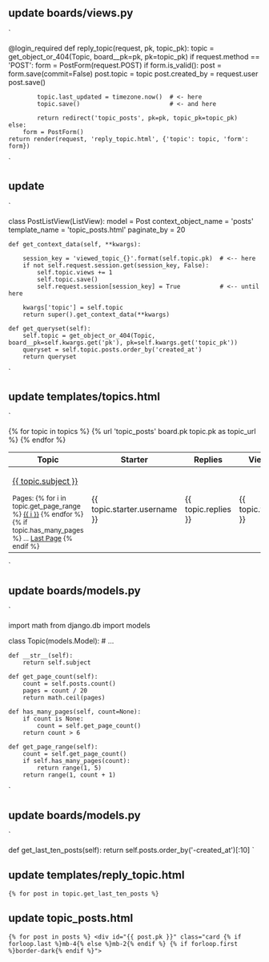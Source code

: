 ## update boards/views.py

`

@login_required
def reply_topic(request, pk, topic_pk):
    topic = get_object_or_404(Topic, board__pk=pk, pk=topic_pk)
    if request.method == 'POST':
        form = PostForm(request.POST)
        if form.is_valid():
            post = form.save(commit=False)
            post.topic = topic
            post.created_by = request.user
            post.save()

            topic.last_updated = timezone.now()  # <- here
            topic.save()                         # <- and here

            return redirect('topic_posts', pk=pk, topic_pk=topic_pk)
    else:
        form = PostForm()
    return render(request, 'reply_topic.html', {'topic': topic, 'form': form})
`

## update 

`

class PostListView(ListView):
    model = Post
    context_object_name = 'posts'
    template_name = 'topic_posts.html'
    paginate_by = 20

    def get_context_data(self, **kwargs):

        session_key = 'viewed_topic_{}'.format(self.topic.pk)  # <-- here
        if not self.request.session.get(session_key, False):
            self.topic.views += 1
            self.topic.save()
            self.request.session[session_key] = True           # <-- until here

        kwargs['topic'] = self.topic
        return super().get_context_data(**kwargs)

    def get_queryset(self):
        self.topic = get_object_or_404(Topic, board__pk=self.kwargs.get('pk'), pk=self.kwargs.get('topic_pk'))
        queryset = self.topic.posts.order_by('created_at')
        return queryset
`

## update templates/topics.html


`
<table class="table table-striped mb-4">
    <thead class="thead-inverse">
      <tr>
        <th>Topic</th>
        <th>Starter</th>
        <th>Replies</th>
        <th>Views</th>
        <th>Last Update</th>
      </tr>
    </thead>
    <tbody>
      {% for topic in topics %}
        {% url 'topic_posts' board.pk topic.pk as topic_url %}
        <tr>
          <td>
            <p class="mb-0">
              <a href="{{ topic_url }}">{{ topic.subject }}</a>
            </p>
            <small class="text-muted">
              Pages:
              {% for i in topic.get_page_range %}
                <a href="{{ topic_url }}?page={{ i }}">{{ i }}</a>
              {% endfor %}
              {% if topic.has_many_pages %}
              ... <a href="{{ topic_url }}?page={{ topic.get_page_count }}">Last Page</a>
              {% endif %}
            </small>
          </td>
          <td class="align-middle">{{ topic.starter.username }}</td>
          <td class="align-middle">{{ topic.replies }}</td>
          <td class="align-middle">{{ topic.views }}</td>
          <td class="align-middle">{{ topic.last_updated|naturaltime }}</td>
        </tr>
      {% endfor %}
    </tbody>
  </table>
`

## update boards/models.py

`

import math
from django.db import models

class Topic(models.Model):
    # ...

    def __str__(self):
        return self.subject

    def get_page_count(self):
        count = self.posts.count()
        pages = count / 20
        return math.ceil(pages)

    def has_many_pages(self, count=None):
        if count is None:
            count = self.get_page_count()
        return count > 6

    def get_page_range(self):
        count = self.get_page_count()
        if self.has_many_pages(count):
            return range(1, 5)
        return range(1, count + 1)

`

## update boards/models.py


`

def get_last_ten_posts(self):
        return self.posts.order_by('-created_at')[:10]
`

## update templates/reply_topic.html

`
{% for post in topic.get_last_ten_posts %}
`

## update topic_posts.html

`
{% for post in posts %}
    <div id="{{ post.pk }}" class="card {% if forloop.last %}mb-4{% else %}mb-2{% endif %} {% if forloop.first %}border-dark{% endif %}">
`

